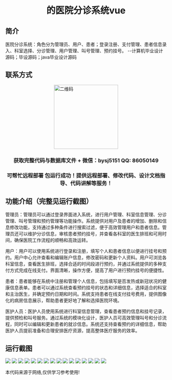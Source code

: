 <p><h1 align="center">的医院分诊系统vue</h1></p>

## 简介
医院分诊系统：角色分为管理员、用户、患者；登录注册、支付管理、患者信息录入、科室选择、分诊管理、用户管理、叫号管理、预约挂号。    --计算机毕业设计源码；毕设源码；java毕业设计源码


## 联系方式
<img src="https://bs-1329754181.cos.ap-shanghai.myqcloud.com/wx.jpg" alt="二维码" style="display: block; margin: 0 auto;" width="200px">
<p><h3 align="center">获取完整代码与数据库文件 + 微信：bysj5151 QQ: 86050149</h3></p>
<p><h3 align="center">可帮忙远程部署 包运行成功！提供远程部署、修改代码、设计文档指导、代码讲解等服务！</h3></p>

## 功能介绍（完整见运行截图）
管理员：管理员可以通过登录界面进入系统，进行用户管理、科室信息管理、分诊管理、叫号管理和预约管理等功能操作。系统提供对用户及患者的增加、删除和信息修改功能，支持通过多种条件进行搜索过滤，便于高效管理用户和患者信息。管理员还可以维护分诊信息，审核患者预约挂号，并查看各科室的医生排班和可用时间，确保医院工作流程的顺畅和高效运转。

用户：用户可以使用系统进行登录和注册，填写个人和患者信息以便进行挂号和预约。用户中心允许查看和编辑账户信息，修改密码和更新个人资料。用户可浏览各科室信息，查看医生排班，选择合适的时间段进行预约，并通过系统提供的多种支付方式完成在线支付。界面清晰，操作方便，提高了用户进行预约挂号的便捷性。

患者：患者能够在系统中注册和管理个人信息，包括填写是否发热或新冠状况的健康信息表单。患者可以通过系统查看预约挂号的状态和详细信息，选择适合的科室和主治医生，并确定预约日期和时间。系统支持患者在线支付挂号费用，提供图像化的病房信息展示，帮助患者更好地了解和选择医院环境。

医护人员：医护人员使用系统进行科室信息管理，查看患者预约信息和挂号记录，提供预检和叫号服务。通过系统的模块化设计，医护人员可高效管理叫号和分诊流程，同时可以编辑和更新患者的就诊信息。系统还支持查看预约的详细信息，帮助医护人员提前准备和合理安排医疗资源，提高整体医疗服务的效率。


## 运行截图
![](https://bs-1329754181.cos.ap-shanghai.myqcloud.com/ssm/HospitalTriageSystem/img/001.jpg)
![](https://bs-1329754181.cos.ap-shanghai.myqcloud.com/ssm/HospitalTriageSystem/img/002.jpg)
![](https://bs-1329754181.cos.ap-shanghai.myqcloud.com/ssm/HospitalTriageSystem/img/003.jpg)
![](https://bs-1329754181.cos.ap-shanghai.myqcloud.com/ssm/HospitalTriageSystem/img/004.jpg)
![](https://bs-1329754181.cos.ap-shanghai.myqcloud.com/ssm/HospitalTriageSystem/img/005.jpg)
![](https://bs-1329754181.cos.ap-shanghai.myqcloud.com/ssm/HospitalTriageSystem/img/006.jpg)
![](https://bs-1329754181.cos.ap-shanghai.myqcloud.com/ssm/HospitalTriageSystem/img/007.jpg)
![](https://bs-1329754181.cos.ap-shanghai.myqcloud.com/ssm/HospitalTriageSystem/img/008.jpg)
![](https://bs-1329754181.cos.ap-shanghai.myqcloud.com/ssm/HospitalTriageSystem/img/009.jpg)
![](https://bs-1329754181.cos.ap-shanghai.myqcloud.com/ssm/HospitalTriageSystem/img/010.jpg)
![](https://bs-1329754181.cos.ap-shanghai.myqcloud.com/ssm/HospitalTriageSystem/img/011.jpg)
![](https://bs-1329754181.cos.ap-shanghai.myqcloud.com/ssm/HospitalTriageSystem/img/012.jpg)
![](https://bs-1329754181.cos.ap-shanghai.myqcloud.com/ssm/HospitalTriageSystem/img/013.jpg)
![](https://bs-1329754181.cos.ap-shanghai.myqcloud.com/ssm/HospitalTriageSystem/img/014.jpg)
![](https://bs-1329754181.cos.ap-shanghai.myqcloud.com/ssm/HospitalTriageSystem/img/015.jpg)
![](https://bs-1329754181.cos.ap-shanghai.myqcloud.com/ssm/HospitalTriageSystem/img/016.jpg)

<p>本代码来源于网络,仅供学习参考使用!</p>
